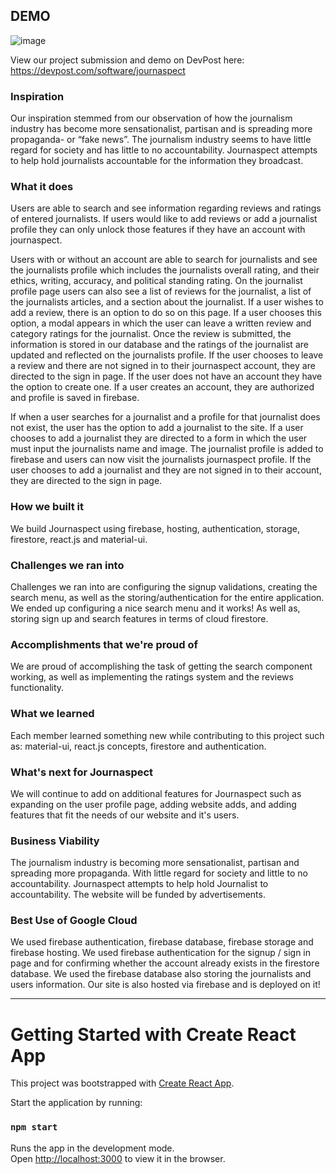 

## DEMO

![image](https://user-images.githubusercontent.com/82968631/152710309-7029138a-b5a6-4166-89da-df0c25718bb6.png)

View our project submission and demo on DevPost here: https://devpost.com/software/journaspect

### Inspiration
Our inspiration stemmed from our observation of how the journalism industry has become more sensationalist, partisan and is spreading more propaganda- or “fake news”. The journalism industry seems to have little regard for society and has little to no accountability. Journaspect attempts to help hold journalists accountable for the information they broadcast.

### What it does
Users are able to search and see information regarding reviews and ratings of entered journalists. If users would like to add reviews or add a journalist profile they can only unlock those features if they have an account with journaspect.

Users with or without an account are able to search for journalists and see the journalists profile which includes the journalists overall rating, and their ethics, writing, accuracy, and political standing rating. On the journalist profile page users can also see a list of reviews for the journalist, a list of the journalists articles, and a section about the journalist. If a user wishes to add a review, there is an option to do so on this page. If a user chooses this option, a modal appears in which the user can leave a written review and category ratings for the journalist. Once the review is submitted, the information is stored in our database and the ratings of the journalist are updated and reflected on the journalists profile. If the user chooses to leave a review and there are not signed in to their journaspect account, they are directed to the sign in page. If the user does not have an account they have the option to create one. If a user creates an account, they are authorized and profile is saved in firebase.

If when a user searches for a journalist and a profile for that journalist does not exist, the user has the option to add a journalist to the site. If a user chooses to add a journalist they are directed to a form in which the user must input the journalists name and image. The journalist profile is added to firebase and users can now visit the journalists journaspect profile. If the user chooses to add a journalist and they are not signed in to their account, they are directed to the sign in page.

### How we built it
We build Journaspect using firebase, hosting, authentication, storage, firestore, react.js and material-ui.

### Challenges we ran into
Challenges we ran into are configuring the signup validations, creating the search menu, as well as the storing/authentication for the entire application. We ended up configuring a nice search menu and it works! As well as, storing sign up and search features in terms of cloud firestore.

### Accomplishments that we're proud of
We are proud of accomplishing the task of getting the search component working, as well as implementing the ratings system and the reviews functionality.

### What we learned
Each member learned something new while contributing to this project such as: material-ui, react.js concepts, firestore and authentication.

### What's next for Journaspect
We will continue to add on additional features for Journaspect such as expanding on the user profile page, adding website adds, and adding features that fit the needs of our website and it's users.

### Business Viability
The journalism industry is becoming more sensationalist, partisan and spreading more propaganda. With little regard for society and little to no accountability. Journaspect attempts to help hold Journalist to accountability. The website will be funded by advertisements.

### Best Use of Google Cloud
We used firebase authentication, firebase database, firebase storage and firebase hosting. We used firebase authentication for the signup / sign in page and for confirming whether the account already exists in the firestore database. We used the firebase database also storing the journalists and users information. Our site is also hosted via firebase and is deployed on it!


---
# Getting Started with Create React App

This project was bootstrapped with [Create React App](https://github.com/facebook/create-react-app).

Start the application by running:

### `npm start`

Runs the app in the development mode.\
Open [http://localhost:3000](http://localhost:3000) to view it in the browser.
